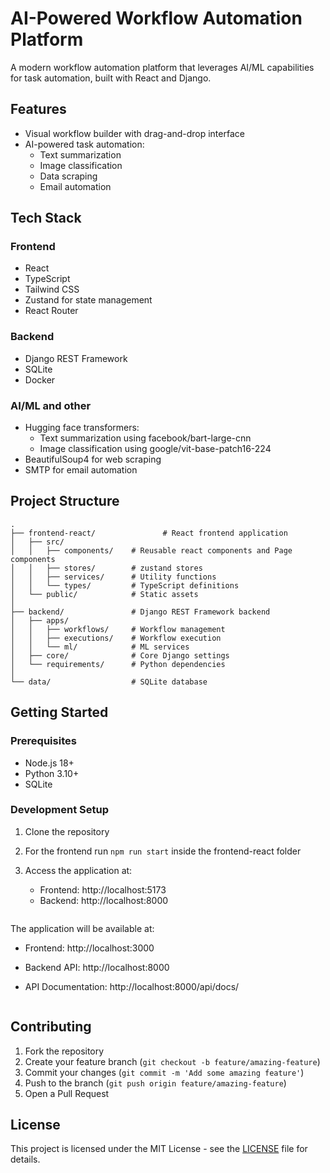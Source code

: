 # AI-Powered Workflow Automation Platform

A modern workflow automation platform that leverages AI/ML capabilities for task automation, built with React and Django.

## Features

- Visual workflow builder with drag-and-drop interface
- AI-powered task automation:
  - Text summarization 
  - Image classification 
  - Data scraping
  - Email automation



## Tech Stack

### Frontend
- React
- TypeScript
- Tailwind CSS
- Zustand for state management
- React Router

### Backend
- Django REST Framework
- SQLite
- Docker 

### AI/ML and other 
- Hugging face transformers:
   - Text summarization using facebook/bart-large-cnn
   - Image classification using google/vit-base-patch16-224
- BeautifulSoup4 for web scraping
- SMTP for email automation

## Project Structure

```
.
├── frontend-react/               # React frontend application
│   ├── src/
│   │   ├── components/    # Reusable react components and Page components
│   │   ├── stores/        # zustand stores
│   │   ├── services/      # Utility functions
│   │   └── types/         # TypeScript definitions
│   └── public/            # Static assets
│
├── backend/               # Django REST Framework backend
│   ├── apps/
│   │   ├── workflows/     # Workflow management
│   │   ├── executions/    # Workflow execution
│   │   └── ml/            # ML services
│   ├── core/              # Core Django settings
│   └── requirements/      # Python dependencies
│
└── data/                  # SQLite database            
```

## Getting Started

### Prerequisites

- Node.js 18+
- Python 3.10+
- SQLite

### Development Setup
1. Clone the repository
2. For the frontend run `npm run start` inside the frontend-react folder
3. Access the application at:
   - Frontend: http://localhost:5173
   - Backend: http://localhost:8000

   ```

The application will be available at:
- Frontend: http://localhost:3000
- Backend API: http://localhost:8000
- API Documentation: http://localhost:8000/api/docs/

   ```

## Contributing

1. Fork the repository
2. Create your feature branch (`git checkout -b feature/amazing-feature`)
3. Commit your changes (`git commit -m 'Add some amazing feature'`)
4. Push to the branch (`git push origin feature/amazing-feature`)
5. Open a Pull Request

## License

This project is licensed under the MIT License - see the [LICENSE](LICENSE) file for details.